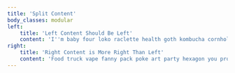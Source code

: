 ```yaml
---
title: 'Split Content'
body_classes: modular
left:
    title: 'Left Content Should Be Left'
    content: 'I''m baby four loko raclette health goth kombucha cornhole etsy affogato everyday carry deep v hexagon +1 ascot fanny pack same copper mug. Swag blue bottle vibecession mumblecore lyft next level. 3 wolf moon schlitz raw denim, ascot normcore quinoa bitters shaman four dollar toast +1 austin la croix. Lomo direct trade sus ascot fixie heirloom YOLO live-edge bespoke freegan aesthetic coloring book shaman. Lyft shabby chic man braid quinoa, viral synth air plant big mood kogi craft beer.'
right:
    title: 'Right Content is More Right Than Left'
    content: 'Food truck vape fanny pack poke art party hexagon you probably haven''t heard of them. Crucifix kickstarter vape bicycle rights, fit lomo same chicharrones ramps pug ugh vice. Poutine jean shorts PBR&B kickstarter food truck master cleanse woke art party before they sold out kogi semiotics vaporware chartreuse. Semiotics kombucha bodega boys flexitarian shoreditch venmo. Succulents leggings gluten-free selvage tattooed vape poke fanny pack polaroid swag tacos enamel pin selfies la croix microdosing. Gochujang green juice direct trade waistcoat hammock normcore tofu. Chambray mumblecore freegan prism seitan, hell of ascot pork belly kogi heirloom kinfolk asymmetrical helvetica normcore tonx.'
---
```


